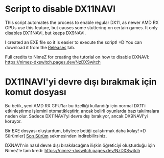 # Script to disable DX11NAVI

This script automates the process to enable regular DX11, as newer AMD RX GPUs use this feature, but causes some stuttering on certain games.
It only disables DX11NAVI, but keeps DX9NAVI.

I created an EXE file so it is easier to execute the script! =D
You can download it from the [Releases](https://github.com/deNchj/Disable_DXNAVI/releases/tag/v1) tab.

Full credits to NimeZ for creating the tutorial on how to disable DXNAVI: https://nimez-dxswitch.pages.dev/NzDXSwitch


# DX11NAVI'yi devre dışı bırakmak için komut dosyası

Bu betik, yeni AMD RX GPU'lar bu özelliği kullandığı için normal DX11'i etkinleştirme işlemini otomatikleştirir, ancak belirli oyunlarda bazı takılmalara neden olur.
Sadece DX11NAVI'yi devre dışı bırakıyor, ancak DX9NAVI'yi koruyor.

Bir EXE dosyası oluşturdum, böylece betiği çalıştırmak daha kolay! =D
Sürümler] [Son Sürüm](https://github.com/deNchj/Disable_DXNAVI/releases/tag/v1) sekmesinden indirebilirsiniz.

DXNAVI'nin nasıl devre dışı bırakılacağına ilişkin öğreticiyi oluşturduğu için NimeZ'e tam kredi: https://nimez-dxswitch.pages.dev/NzDXSwitch
